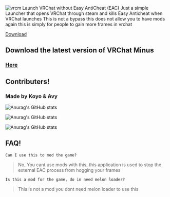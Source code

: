 ![vrcm](https://user-images.githubusercontent.com/85961107/187547436-28f746ca-f044-4fdf-a50e-2fb172f1bc3f.png)
Launch VRChat without Easy AntiCheat (EAC)
Just a simple Launcher that opens VRChat through steam and kills Easy Anticheat when VRChat launches This is not a bypass this does not allow you to have mods again this is simply for people to gain more frames in vrchat

<a class="github-button" href="https://github.com/ntkme/github-buttons/archive/HEAD.zip" data-color-scheme="no-preference: light; light: dark; dark: dark;" data-size="large" aria-label="Download ntkme/github-buttons on GitHub">Download</a>

## Download the latest version of VRChat Minus

### [Here](https://github.com/LudoDash/NoEac/releases)

## Contributers!
### Made by Koyo & Avy

![Anurag's GitHub stats](https://github-readme-stats.vercel.app/api?username=koyoinu&show_icons=true&theme=aura)


![Anurag's GitHub stats](https://github-readme-stats.vercel.app/api?username=AvyThyFloof&show_icons=true&theme=gotham)


![Anurag's GitHub stats](https://github-readme-stats.vercel.app/api?username=LudoDash&show_icons=true&theme=panda)

## FAQ!
```
Can I use this to mod the game?
```
> No, You cant use mods with this, this application is used to stop the external EAC process from hogging your frames

```
Is this a mod for the game, do in need melon loader?
```

> This is not a mod you dont need melon loader to use this
